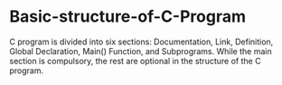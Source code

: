 # Basic-structure-of-C-Program
C program is divided into six sections: Documentation, Link, Definition, Global Declaration, Main() Function, and Subprograms. While the main section is compulsory, the rest are optional in the structure of the C program.

